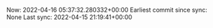 Now: 2022-04-16 05:37:32.280332+00:00 Earliest commit since sync: None Last sync: 2022-04-15 21:19:41+00:00
